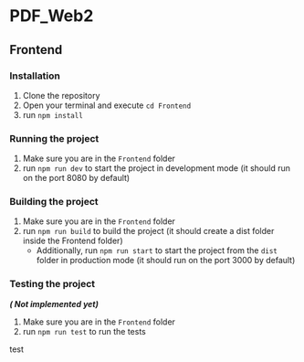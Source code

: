 
# PDF_Web2

## Frontend

### Installation

1. Clone the repository
2.  Open your terminal and execute `cd Frontend`
3. run `npm install`

### Running the project

1. Make sure you are in the `Frontend` folder
2. run `npm run dev` to start the project in development mode (it should run on the port 8080 by default)

### Building the project

1. Make sure you are in the `Frontend` folder
2. run `npm run build` to build the project (it should create a dist folder inside the Frontend folder)
    -  Additionally, run `npm run start` to start the project from the `dist` folder in production mode (it should run on the port 3000 by default)

### Testing the project 
**_( Not implemented yet)_**

1. Make sure you are in the `Frontend` folder
2. run `npm run test` to run the tests

test

